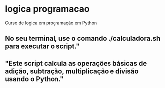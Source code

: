# logica programacao
Curso de logica em programação em Python

## No seu terminal, use o comando ./calculadora.sh para executar o script."
## "Este script calcula as operações básicas de adição, subtração, multiplicação e divisão usando o Python."
